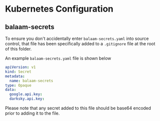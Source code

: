 Kubernetes Configuration
====

## balaam-secrets
To ensure you don't accidentally enter `balaam-secrets.yaml` into source control, that file has been specifically added to a `.gitignore` file at the root of this folder.

An example `balaam-secrets.yaml` file is shown below
```yaml
apiVersion: v1
kind: Secret
metadata:
  name: balaam-secrets
type: Opaque
data:
  google.api.key:
  darksky.api.key:
```
Please note that any secret added to this file should be base64 encoded prior to adding it to the file.
